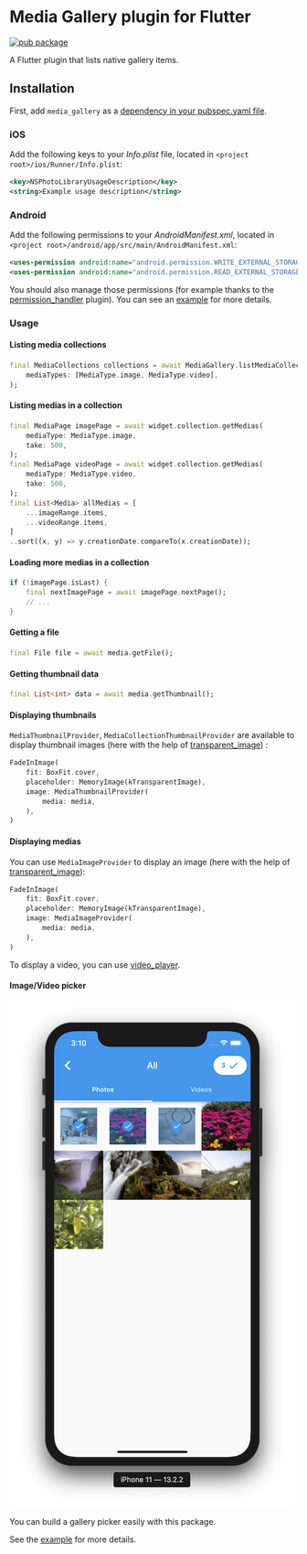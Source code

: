 # Media Gallery plugin for Flutter

[![pub package](https://img.shields.io/pub/v/media_gallery.svg)](https://pub.dartlang.org/packages/media_gallery)

A Flutter plugin that lists native gallery items.

## Installation

First, add `media_gallery` as a [dependency in your pubspec.yaml file](https://flutter.io/platform-plugins/).

### iOS

Add the following keys to your _Info.plist_ file, located in `<project root>/ios/Runner/Info.plist`:

```xml
<key>NSPhotoLibraryUsageDescription</key>
<string>Example usage description</string>
```

### Android

Add the following permissions to your _AndroidManifest.xml_, located in `<project root>/android/app/src/main/AndroidManifest.xml`:

```xml
<uses-permission android:name="android.permission.WRITE_EXTERNAL_STORAGE" />
<uses-permission android:name="android.permission.READ_EXTERNAL_STORAGE" />
```

You should also manage those permissions (for example thanks to the [permission_handler](https://pub.dev/packages/permission_handler) plugin). You can see an [example](example) for more details.

### Usage

#### Listing media collections

``` dart
final MediaCollections collections = await MediaGallery.listMediaCollections(
    mediaTypes: [MediaType.image, MediaType.video],
);
```

#### Listing medias in a collection

``` dart
final MediaPage imagePage = await widget.collection.getMedias(
    mediaType: MediaType.image,
    take: 500,
);
final MediaPage videoPage = await widget.collection.getMedias(
    mediaType: MediaType.video,
    take: 500,
);
final List<Media> allMedias = [
    ...imageRange.items,
    ...videoRange.items,
]
..sort((x, y) => y.creationDate.compareTo(x.creationDate));
```

#### Loading more medias in a collection

```dart
if (!imagePage.isLast) {
    final nextImagePage = await imagePage.nextPage();
    // ...
}
```

#### Getting a file

```dart
final File file = await media.getFile();
```

#### Getting thumbnail data

```dart
final List<int> data = await media.getThumbnail();
```

#### Displaying thumbnails

`MediaThumbnailProvider`, `MediaCollectionThumbnailProvider` are available to display thumbnail images (here with the help of [transparent_image](https://pub.dev/packages/transparent_image)) :

```dart
FadeInImage(
    fit: BoxFit.cover,
    placeholder: MemoryImage(kTransparentImage),
    image: MediaThumbnailProvider(
        media: media,
    ),
)
```

#### Displaying medias

You can use `MediaImageProvider` to display an image (here with the help of [transparent_image](https://pub.dev/packages/transparent_image)):

```dart
FadeInImage(
    fit: BoxFit.cover,
    placeholder: MemoryImage(kTransparentImage),
    image: MediaImageProvider(
        media: media,
    ),
)
```

To display a video, you can use [video_player](https://pub.dev/packages/video_player).

#### Image/Video picker

![picker](doc/picker.png)

You can build a gallery picker easily with this package.

See the [example](example) for more details.